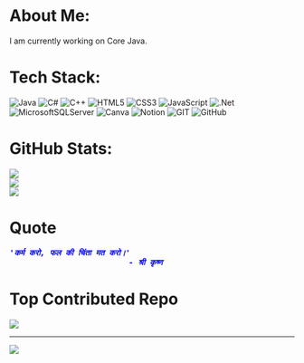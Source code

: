 # About Me:
I am currently working on Core Java.


# Tech Stack:
![Java](https://img.shields.io/badge/java-%23ED8B00.svg?style=for-the-badge&logo=java&logoColor=white) ![C#](https://img.shields.io/badge/c%23-%23239120.svg?style=for-the-badge&logo=c-sharp&logoColor=white) ![C++](https://img.shields.io/badge/c++-%2300599C.svg?style=for-the-badge&logo=c%2B%2B&logoColor=white) ![HTML5](https://img.shields.io/badge/html5-%23E34F26.svg?style=for-the-badge&logo=html5&logoColor=white) ![CSS3](https://img.shields.io/badge/css3-%231572B6.svg?style=for-the-badge&logo=css3&logoColor=white) ![JavaScript](https://img.shields.io/badge/javascript-%23323330.svg?style=for-the-badge&logo=javascript&logoColor=%23F7DF1E) ![.Net](https://img.shields.io/badge/.NET-5C2D91?style=for-the-badge&logo=.net&logoColor=white) ![MicrosoftSQLServer](https://img.shields.io/badge/Microsoft%20SQL%20Sever-CC2927?style=for-the-badge&logo=microsoft%20sql%20server&logoColor=white) ![Canva](https://img.shields.io/badge/Canva-%2300C4CC.svg?style=for-the-badge&logo=Canva&logoColor=white) ![Notion](https://img.shields.io/badge/Notion-%23000000.svg?style=for-the-badge&logo=notion&logoColor=white) ![GIT](https://img.shields.io/badge/Git-fc6d26?style=for-the-badge&logo=git&logoColor=white) ![GitHub](https://img.shields.io/badge/GitHub-%23121011.svg?style=for-the-badge&logo=github&logoColor=white)
# GitHub Stats:
![](https://github-readme-stats.vercel.app/api?username=windeee&theme=tokyonight&hide_border=false&include_all_commits=true&count_private=false)<br/>
![](https://github-readme-streak-stats.herokuapp.com/?user=windeee&theme=tokyonight&hide_border=false)<br/>
![](https://github-readme-stats.vercel.app/api/top-langs/?username=windeee&theme=tokyonight&hide_border=false&include_all_commits=true&count_private=false&layout=compact)

# Quote
<html>
   <pre style="color:blue">
<i><b>'कर्म करो, फल की चिंता मत करो।'
                         - श्री कृष्ण </i></b></pre>
</html>


# Top Contributed Repo
![](https://github-contributor-stats.vercel.app/api?username=windeee&limit=5&theme=tokyonight&combine_all_yearly_contributions=true)

---
[![](https://visitcount.itsvg.in/api?id=windeee&icon=0&color=1)](https://visitcount.itsvg.in)

<!-- Proudly created with GPRM ( https://gprm.itsvg.in ) -->
